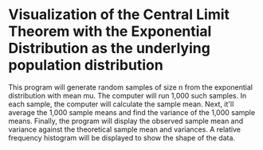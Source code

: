 # Visualization of the Central Limit Theorem with the Exponential Distribution as the underlying population distribution
This program will generate random samples of size n from the exponential distribution with mean mu. The computer will
run 1,000 such samples. In each sample, the computer will calculate the sample mean. Next, it'll average the 1,000
sample means and find the variance of the 1,000 sample means. Finally, the program will display the observed sample mean
and variance against the theoretical sample mean and variances. A relative frequency histogram will be displayed to show
the shape of the data.
